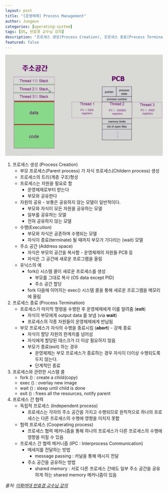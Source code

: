 ```yaml
---
layout: post
title: "[운영체제] Process Management"
author: Jungeun
categories: [operating-system]
tags: [OS, 반효경 교수님 강의]
description: "프로세스 생성(Process Creation), 프로세스 종료(Process Termination), 프로세스와 관련한 시스템콜, 프로세스 간 협력, Message Passing, Interprocess communication"
featured: false
---
```


![process state](/assets/images/operating-system/thread.png)

1. 프로세스 생성 (Process Creation)
   - 부모 프로세스(Parent process) 가 자식 프로세스(Childern process) 생성
   - 프로세스의 트리(계층 구조)형성
   - 프로세스는 자원을 필요로 함
     - 운영체제로부터 받는다
     - 부모와 공유한다
   - 자원의 공유 - 보통은 공유하지 않는 모델이 일반적이다.
     - 부모와 자식이 모든 자원을 공유하는 모델
     - 일부를 공유하는 모델
     - 전혀 공유하지 않는 모델
   - 수행(Execution)
     - 부모와 자식은 공존하며 수행되는 모델
     - 자식이 종료(terminate) 될 때까지 부모가 기다리는 (wait) 모델
   - 주소 공간 (Address space)
     - 자식은 부모의 공간을 복사함 - 운영체제의 자원들 PCB 등
     - 자식은 그 공간에 새로운 프로그램을 올림
   - 유닉스의 예
     - fork() 시스템 콜이 새로운 프로세스를 생성
       - 부모를 그대로 복사 (OS data except PID)
       - 주소 공간 할당
     - fork 다음에 이어지는 exec() 시스템 콜을 통해 새로운 프로그램을 메모리에 올림
2. 프로세스 종료 (Process Termination)
   - 프로세스가 마지막 명령을 수행한 후 운영체제에게 이를 알려줌 (**exit**)
     - 자식이 부모에게 output data 를 보냄 (via **wait**)
     - 프로세스의 각종 자원들이 운영체제에게 반납됨
   - 부모 프로세스가 자식의 수행을 종료시킴 (**abort**) - 강제 종료
     - 자식이 할당 자원의 한계치를 넘어섬
     - 자식에게 할당된 태스크가 더 이상 필요하지 않음
     - 부모가 종료(exit) 하는 경우
       - 운영체제는 부모 프로세스가 종료하는 경우 자식이 더이상 수행되도록 두지 않는다.
       - 단계적인 종료
3. 프로세스와 관련한 시스템 콜
   - fork () : create a child(copy)
   - exec () : overlay new image
   - wait () : sleep until child is done
   - exit () : frees all the resources, notify parent
4. 프로세스 간 협력
   - 독립적 프로세스 (Independent process)
     - 프로세스는 각자의 주소 공간을 가지고 수행되므로 원칙적으로 하나의 프로세스는 다른 프로세스의 수행에 영향을 미치지 못함
   - 협력 프로세스 (Cooperating process)
     - 프로세스 협력 메커니즘을 통해 하나의 프로세스가 다른 프로세스의 수행에 영향을 미칠 수 있음
   - 프로세스 간 협력 메커니즘 (IPC : Interprocess Communication)
     - 메세지를 전달하는 방법
       - message passing : 커널을 통해 메시지 전달
     - 주소 공간을 공유하는 방법
       - shared memory : 서로 다른 프로세스 간에도 일부 주소 공간을 공유하게 하는  shared memory 메커니즘이 있음







*출처: [이화여대 반효경 교수님 강의]( http://www.kocw.net/home/search/kemView.do?kemId=1046323)*

